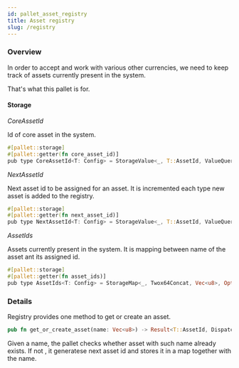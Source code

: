 ```yaml
---
id: pallet_asset_registry
title: Asset registry
slug: /registry
---
```


### Overview

In order to accept and work with various other currencies, we need to keep track of assets currently present in the system.

That's what this pallet is for.

#### Storage

*CoreAssetId*

Id of core asset in the system.

```rust
#[pallet::storage]
#[pallet::getter(fn core_asset_id)]
pub type CoreAssetId<T: Config> = StorageValue<_, T::AssetId, ValueQuery>;
```

*NextAssetId* 

Next asset id to be assigned for an asset. It is incremented each type new asset is added to the registry.

```rust
#[pallet::storage]
#[pallet::getter(fn next_asset_id)]
pub type NextAssetId<T: Config> = StorageValue<_, T::AssetId, ValueQuery>;
```

*AssetIds*

Assets currently present in the system. It is mapping between name of the asset ant its assigned id.

```rust
#[pallet::storage]
#[pallet::getter(fn asset_ids)]
pub type AssetIds<T: Config> = StorageMap<_, Twox64Concat, Vec<u8>, Option<T::AssetId>, ValueQuery>;
```

### Details

Registry provides one method to get or create an asset. 

```rust
pub fn get_or_create_asset(name: Vec<u8>) -> Result<T::AssetId, DispatchError> {}
```

Given a name, the pallet checks whether asset with such name already exists. If not , it generatese next asset id and stores it 
in a map together with the name.
